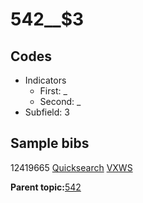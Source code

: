 # 542\_\_$3

## Codes

-   Indicators
    -   First: \_
    -   Second: \_
-   Subfield: 3

## Sample bibs

12419665 [Quicksearch](https://search.library.yale.edu/catalog/12419665) [VXWS](http://prodorbis.library.yale.edu:7014/vxws/GetHoldingsService?bibId=12419665)

**Parent topic:**[542](../../tags/542/542.md)

